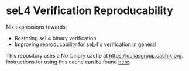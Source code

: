 # seL4 Verification Reproducability

Nix expressions towards:
- Restoring seL4 binary verification
- Improving reproducability for seL4's verification in general

This repository uses a Nix binary cache at https://coliasgroup.cachix.org. Instructions for using this cache can be found [here](https://app.cachix.org/cache/coliasgroup#pull).
